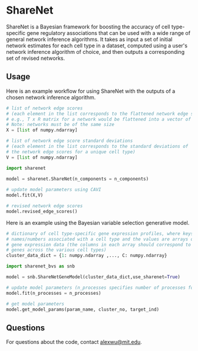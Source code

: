# ShareNet
ShareNet is a Bayesian framework for boosting the accuracy of cell type-specific gene regulatory associations that can be used with a wide range of general network inference algorithms. It takes as input a set of initial network estimates for each cell type in a dataset, computed using a user's network inference algorithm of choice, and then outputs a corresponding set of revised networks.

## Usage
Here is an example workflow for using ShareNet with the outputs of a chosen network inference algorithm.
```python
# list of network edge scores 
# (each element in the list corresponds to the flattened network edge scores for a unique cell type,
# e.g., T x R matrix for a network would be flattened into a vector of length T*R)
# Note: networks must be of the same size
X = [list of numpy.ndarray]

# list of network edge score standard deviations
# (each element in the list corresponds to the standard deviations of 
# the network edge scores for a unique cell type)
V = [list of numpy.ndarray]

import sharenet
 
model = sharenet.ShareNet(n_components = n_components)

# update model parameters using CAVI
model.fit(X,V)

# revised network edge scores
model.revised_edge_scores()
```

Here is an example using the Bayesian variable selection generative model.
```python
# dictionary of cell type-specific gene expression profiles, where keys are the 
# names/numbers associated with a cell type and the values are arrays of the corresponding
# gene expression data (the columns in each array should correspond to the same set of 
# genes across the various cell types)
cluster_data_dict = {1: numpy.ndarray ,..., C: numpy.ndarray}

import sharenet_bvs as snb

model = snb.ShareNetGeneModel(cluster_data_dict,use_sharenet=True)

# update model parameters (n_processes specifies number of processes for parallelization)
model.fit(n_processes = n_processes)

# get model parameters
model.get_model_params(param_name, cluster_no, target_ind)
```

## Questions
For questions about the code, contact [alexwu@mit.edu](mailto:alexwu@mit.edu).
